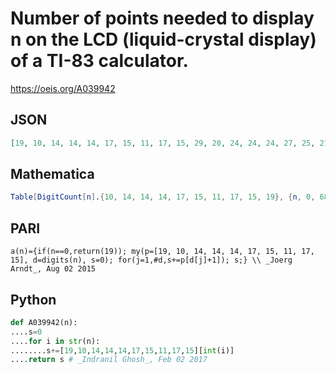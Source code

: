 # Number of points needed to display n on the LCD \(liquid\-crystal display\) of a TI\-83 calculator\.
https://oeis.org/A039942
## JSON
```JSON
[19, 10, 14, 14, 14, 17, 15, 11, 17, 15, 29, 20, 24, 24, 24, 27, 25, 21, 27, 25, 33, 24, 28, 28, 28, 31, 29, 25, 31, 29, 33, 24, 28, 28, 28, 31, 29, 25, 31, 29, 33, 24, 28, 28, 28, 31, 29, 25, 31, 29, 36, 27, 31, 31, 31, 34, 32, 28, 34, 32, 34, 25, 29, 29, 29, 32, 30, 26, 32]
```
## Mathematica
```Mathematica
Table[DigitCount[n].{10, 14, 14, 14, 17, 15, 11, 17, 15, 19}, {n, 0, 68}] (* _Michael De Vlieger_, Feb 02 2017 *)
```
## PARI
```PARI
a(n)={if(n==0,return(19)); my(p=[19, 10, 14, 14, 14, 17, 15, 11, 17, 15], d=digits(n), s=0); for(j=1,#d,s+=p[d[j]+1]); s;} \\ _Joerg Arndt_, Aug 02 2015
```
## Python
```Python
def A039942(n):
....s=0
....for i in str(n):
........s+=[19,10,14,14,14,17,15,11,17,15][int(i)]
....return s # _Indranil Ghosh_, Feb 02 2017
```
